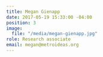 ```yaml
---
title: Megan Gienapp
date: 2017-05-19 15:33:00 -04:00
position: 3
image:
  file: "/media/megan-gienapp.jpg"
role: Research associate
email: megan@metroideas.org
---
```


